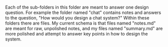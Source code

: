 Each of the sub-folders in this folder are meant to answer one design question.
For example the folder named "chat" contains notes and answers to the question, "How would you design a chat system?"
Within these folders there are files. My current schema is that files named "notes.md" are meant for raw, unpolished notes,
and my files named "summary.md" are more polished and attempt to answer key points in how to design the system.